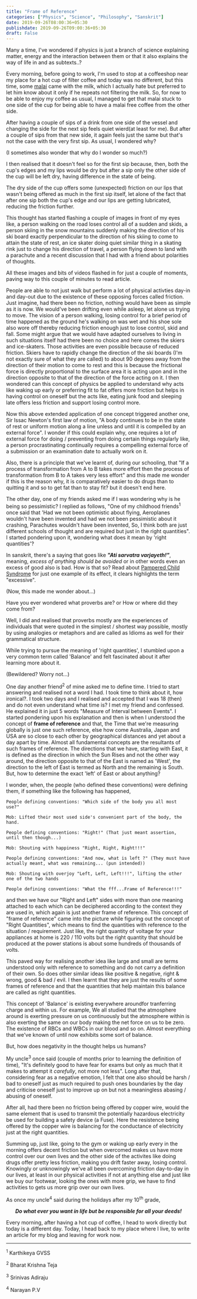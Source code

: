 ```yaml
---
title: "Frame of Reference"
categories: ["Physics", "Science", "Philosophy", "Sanskrit"]
date: 2019-09-26T08:00:36+05:30
publishdate: 2019-09-26T09:00:36+05:30
draft: False
---
```


<!-- The following information is just a perspective or a school of thought that I've been having since quiet sometime now and I just want to share -->

<!-- <center>
<i><b>Friction:</b> The force offered by the environment on the object interacting with it in the direction opposite to that of the object's exertion. 

The same principle found between the layers of fluids is called as "<b>Viscosity</b>"</i>
</center>

<br> -->

Many a time, I've wondered if physics is just a branch of science explaining matter, energy and the interaction between them or that it also explains the way of life in and as subtexts..?

Every morning, before going to work, I'm used to stop at a coffeeshop near my place for a hot cup of filter coffee and today was no different, but this time, some [malai](https://www.shabdkosh.com/dictionary/english-hindi/मलाई/मलाई-meaning-in-hindi) came with the milk, which I actually hate but preferred to let him know about it only if he repeats not filtering the milk. So, for now to be able to enjoy my coffee as usual, I managed to get that malai stuck to one side of the cup for being able to have a malai free coffee from the other side.

After having a couple of sips of a drink from one side of the vessel and changing the side for the next sip feels quiet wierd(at least for me). But after a couple of sips from that new side, it again feels just the same but that's not the case with the very first sip. As usual, I wondered why?

(I sometimes also wonder that why do I wonder so much?)

I then realised that it doesn't feel so for the first sip because, then, both the cup's edges and my lips would be dry but after a sip only the other side of the cup will be left dry, having difference in the state of being.

The dry side of the cup offers some (unexpected) friction on our lips that wasn't being offered as much in the first sip itself, let alone of the fact that after one sip both the cup's edge and our lips are getting lubricated, reducing the friction further.

This thought has started flashing a couple of images in front of my eyes like, a person walking on the road loses control all of a sudden and skids, a person skiing in the snow mountains suddenly making the direction of his ski board exactly perpendicular to the direction of his skiing to come to attain the state of rest, an ice skater doing quiet similar thing in a skating rink just to change his direction of travel, a person flying down to land with a parachute and a recent discussion that I had with a friend about polarities of thoughts.

All these images and bits of videos flashed in for just a couple of moments, paving way to this couple of minutes to read article.

People are able to not just walk but perform a lot of physical activties day-in and day-out due to the existence of these opposing forces called friction. Just imagine, had there been no friction, nothing would have been as simple as it is now. We would've been drifting even while asleep, let alone us trying to move. The vision of a person walking, losing control for a brief period of time happened as the ground he's walking on was wet and his shoe sole also wore off thereby reducing friction enough just to lose control, skid and fall. Some might argue that we would have adapted ourselves to living in such situations itself had there been no choice and here comes the skiers and ice-skaters. Those activities are even possible because of reduced friction. Skiers have to rapidly change the direction of the ski boards (I'm not exactly sure of what they are called) to about 90 degrees away from the direction of their motion to come to rest and this is because the frictional force is directly proportional to the surface area it is acting upon and in the direction opposite to that of the direction of the force acting on it. I then wondered can this concept of physics be applied to understand why acts like waking up early or preferring fit to fat offers more friction but helps in having control on oneself but the acts like, eating junk food and sleeping late offers less friction and support losing control more.

Now this above extended application of one concept triggered another one, Sir Issac Newton's first law of motion, "A body continues to be in the state of rest or uniform motion along a line unless and until it is compelled by an external force". I wonder if this could explain why, one requires a lot of external force for doing / preventing from doing certain things regularly like, a person procrastinating continually requires a compelling external force of a submission or an examination date to actually work on it.

Also, there is a principle that we've learnt of, during our schooling, that "If a process of transformation from A to B takes more effort then the process of transformation from B to A takes very less effort" and this made me wonder if this is the reason why, it is comparatively easier to do drugs than to quitting it and so to get fat than to stay fit? but it doesn't end here.

The other day, one of my friends asked me if I was wondering why is he being so pessimistic? I replied as follows, "One of my childhood friends<sup>1</sup> once said that 'Had we not been optimistic about flying, Aeroplanes wouldn't have been invented and had we not been pessimistic about it crashing, Parachutes wouldn't have been invented, So, I think both are just different schools of thought and are required but just in the right quantities". I started pondering upon it, wondering what does it mean by 'right quantities'?

In sanskrit, there's a saying that goes like ***"Ati sarvatra varjayeth!"***, meaning, *excess of anything should be avoided* or in other words even an excess of good also is bad. How is that so? Read about [Pampered Child Syndrome](https://www.beingtheparent.com/pampered-child-syndrome-causes-symptoms-corrective-actions/) for just one example of its effect, it clears highlights the term "excessive".

(Now, this made me wonder about...)

Have you ever wondered what proverbs are? or How or where did they come from?

Well, I did and realised that proverbs mostly are the experiences of individuals that were quoted in the simplest / shortest way possible, mostly by using analogies or metaphors and are called as Idioms as well for their grammatical structure.

While trying to pursue the meaning of 'right quantities', I stumbled upon a very common term called 'Balance' and felt fascinated about it after learning more about it.

(Bewildered? Worry not...)

One day another friend<sup>2</sup> of mine asked me to define time. I tried to start answering and realised not a word I had. I took time to think about it, how ironical?. I took two days and I realised and accepted that I was 18 (then) and do not even understand what time is? I met my friend and confessed. He explained it in just 5 words "Measure of Interval between Events". I started pondering upon his explanation and then is when I understood the concept of **frame of reference** and that, the Time that we're measuring globally is just one such reference, else how come Australia, Japan and USA are so close to each other by geographical distances and yet about a day apart by time. Almost all fundamental concepts are the resultants of such frames of reference. The directions that we have, starting with East, it is defined as the direction in which the Sun Rises and not the other way around, the direction opposite to that of the East is named as 'West', the direction to the left of East is termed as North and the remaining is South. But, how to determine the exact 'left' of East or about anything?

I wonder, when, the people (who defined these conventions) were defining them, if something like the following has happened,

    People defining conventions: "Which side of the body you all most use?"

    Mob: Lifted their most used side's convenient part of the body, the hand.

    People defining conventions: "Right!" (That just meant assertion, until then though...)

    Mob: Shouting with happiness "Right, Right, Right!!!"

    People defining conventions: "And now, what is left ?" (They must have actually meant, what was remaining... (pun intended))

    Mob: Shouting with overjoy "Left, Left, Left!!!", lifting the other one of the two hands

    People defining conventions: "What the fff...Frame of Reference!!!"

and then we have our "Right and Left" sides with more than one meaning attached to each which can be deciphered according to the context they are used in, which again is just another frame of reference. This concept of "frame of reference" came into the picture while figuring out the concept of "Right Quantities", which means to find the quantities with reference to the situation / requirement. Just like, the right quantity of voltage for your appliances at home is 220 / 110 volts but the right quantity that should be produced at the power stations is about some hundreds of thousands of volts.

This paved way for realising another idea like large and small are terms understood only with reference to something and do not carry a definition of their own. So does other similar ideas like positive & negative, right & wrong, good & bad / evil. I then learnt that they are just the results of some frames of reference and that the quantities that help maintain this balance are called as right quantities.

This concept of 'Balance' is existing everywhere aroundfor tranferring charge and within us. For example, We all studied that the atmosphere around is exerting pressure on us continuously but the atmosphere within is also exerting the same on our body making the net force on us to be zero. The existence of RBCs and WBCs in our blood and so on. Almost everything that we've known of until now exhibits some sort of balance.

But, how does negativity in the thought helps us humans?

My uncle<sup>3</sup> once said (couple of months prior to learning the definition of time), "It's definitely good to have fear for exams but only as much that it makes to attempt it *carefully*, not more not less". Long after that, considering fear as a negative emotion, I felt that one also should be harsh / bad to oneself just as much required to push ones boundaries by the day and criticise oneself just to improve up on but not a meaningless abasing / abusing of oneself.

After all, had there been no friction being offered by copper wire, would the same element that is used to transmit the potentially hazardous electricity be used for building a safety device (a Fuse). Here the resistence being offered by the copper wire is balancing for the conductance of electricity just at the right quantities.

Summing up, just like, going to the gym or waking up early every in the morning offers decent friction but when overcomed makes us have more control over our own lives and the other side of the activites like doing drugs offer pretty less friction, making you drift faster away, losing control. Knowingly or unknowingly we've all been overcoming friction day-to-day in our lives, at least in our physical activities if not at anything else and just like we buy our footwear, looking the ones with more grip, we have to find activities to gets us more grip over our own lives.

As once my uncle<sup>4</sup> said during the holidays after my 10<sup>th</sup> grade,

<center>
<b><i>Do what ever you want in life but be responsible for all your deeds!</i></b>
</center>

Every morning, after having a hot cup of coffee, I head to work directly but today is a different day. Today, I head back to my place where I live, to write an article for my blog and leaving for work now.

<hr>

<sup>1</sup> Karthikeya GVSS

<sup>2</sup> Bharat Krishna Teja

<sup>3</sup> Srinivas Adiraju

<sup>4</sup> Narayan P.V
<!-- I have learnt sometime ago that I have somehow picked up this habbit of trying figure out the meanings of concepts and terms / words from my experiences itself or from the context of their usage, respectively. -->
